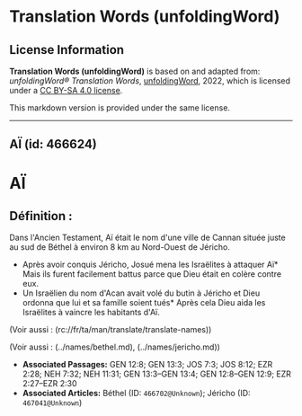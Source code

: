 # Translation Words (unfoldingWord)

## License Information

**Translation Words (unfoldingWord)** is based on and adapted from: _unfoldingWord® Translation Words_, [unfoldingWord](https://unfoldingword.org/utw), 2022, which is licensed under a [CC BY-SA 4.0 license](https://creativecommons.org/licenses/by-sa/4.0/legalcode.en).

This markdown version is provided under the same license.



--------------------------------

## AÏ (id: 466624)

AÏ
==

Définition :
------------

Dans l'Ancien Testament, Aï était le nom d'une ville de Cannan située juste au sud de Béthel à environ 8 km au Nord\-Ouest de Jéricho.

* Après avoir conquis Jéricho, Josué mena les Israëlites à attaquer Aï\* Mais ils furent facilement battus parce que Dieu était en colère contre eux.
* Un Israëlien du nom d'Acan avait volé du butin à Jéricho et Dieu ordonna que lui et sa famille soient tués\* Après cela Dieu aida les Israëlites à vaincre les habitants d'Aï.

(Voir aussi : (rc://fr/ta/man/translate/translate\-names))

(Voir aussi : (../names/bethel.md), (../names/jericho.md))

* **Associated Passages:** GEN 12:8; GEN 13:3; JOS 7:3; JOS 8:12; EZR 2:28; NEH 7:32; NEH 11:31; GEN 13:3–GEN 13:4; GEN 12:8–GEN 12:9; EZR 2:27–EZR 2:30
* **Associated Articles:** Béthel (ID: `466702@Unknown`); Jéricho (ID: `467041@Unknown`)


